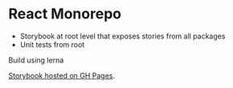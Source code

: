 # React Monorepo

* Storybook at root level that exposes stories from all packages
* Unit tests from root

Build using lerna


[Storybook hosted on GH Pages](https://bimalpaul.github.io/).

